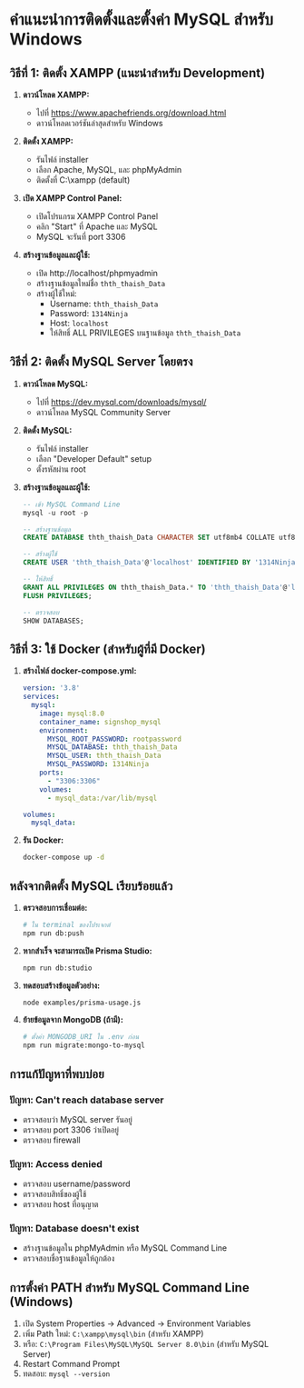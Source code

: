 # คำแนะนำการติดตั้งและตั้งค่า MySQL สำหรับ Windows

## วิธีที่ 1: ติดตั้ง XAMPP (แนะนำสำหรับ Development)

1. **ดาวน์โหลด XAMPP:**
   - ไปที่ https://www.apachefriends.org/download.html
   - ดาวน์โหลดเวอร์ชันล่าสุดสำหรับ Windows

2. **ติดตั้ง XAMPP:**
   - รันไฟล์ installer
   - เลือก Apache, MySQL, และ phpMyAdmin
   - ติดตั้งที่ C:\xampp (default)

3. **เปิด XAMPP Control Panel:**
   - เปิดโปรแกรม XAMPP Control Panel
   - คลิก "Start" ที่ Apache และ MySQL
   - MySQL จะรันที่ port 3306

4. **สร้างฐานข้อมูลและผู้ใช้:**
   - เปิด http://localhost/phpmyadmin
   - สร้างฐานข้อมูลใหม่ชื่อ `thth_thaish_Data`
   - สร้างผู้ใช้ใหม่:
     - Username: `thth_thaish_Data`
     - Password: `1314Ninja`
     - Host: `localhost`
     - ให้สิทธิ์ ALL PRIVILEGES บนฐานข้อมูล `thth_thaish_Data`

## วิธีที่ 2: ติดตั้ง MySQL Server โดยตรง

1. **ดาวน์โหลด MySQL:**
   - ไปที่ https://dev.mysql.com/downloads/mysql/
   - ดาวน์โหลด MySQL Community Server

2. **ติดตั้ง MySQL:**
   - รันไฟล์ installer
   - เลือก "Developer Default" setup
   - ตั้งรหัสผ่าน root

3. **สร้างฐานข้อมูลและผู้ใช้:**
   ```sql
   -- เข้า MySQL Command Line
   mysql -u root -p
   
   -- สร้างฐานข้อมูล
   CREATE DATABASE thth_thaish_Data CHARACTER SET utf8mb4 COLLATE utf8mb4_unicode_ci;
   
   -- สร้างผู้ใช้
   CREATE USER 'thth_thaish_Data'@'localhost' IDENTIFIED BY '1314Ninja';
   
   -- ให้สิทธิ์
   GRANT ALL PRIVILEGES ON thth_thaish_Data.* TO 'thth_thaish_Data'@'localhost';
   FLUSH PRIVILEGES;
   
   -- ตรวจสอบ
   SHOW DATABASES;
   ```

## วิธีที่ 3: ใช้ Docker (สำหรับผู้ที่มี Docker)

1. **สร้างไฟล์ docker-compose.yml:**
   ```yaml
   version: '3.8'
   services:
     mysql:
       image: mysql:8.0
       container_name: signshop_mysql
       environment:
         MYSQL_ROOT_PASSWORD: rootpassword
         MYSQL_DATABASE: thth_thaish_Data
         MYSQL_USER: thth_thaish_Data
         MYSQL_PASSWORD: 1314Ninja
       ports:
         - "3306:3306"
       volumes:
         - mysql_data:/var/lib/mysql

   volumes:
     mysql_data:
   ```

2. **รัน Docker:**
   ```bash
   docker-compose up -d
   ```

## หลังจากติดตั้ง MySQL เรียบร้อยแล้ว

1. **ตรวจสอบการเชื่อมต่อ:**
   ```bash
   # ใน terminal ของโปรเจกต์
   npm run db:push
   ```

2. **หากสำเร็จ จะสามารถเปิด Prisma Studio:**
   ```bash
   npm run db:studio
   ```

3. **ทดสอบสร้างข้อมูลตัวอย่าง:**
   ```bash
   node examples/prisma-usage.js
   ```

4. **ย้ายข้อมูลจาก MongoDB (ถ้ามี):**
   ```bash
   # ตั้งค่า MONGODB_URI ใน .env ก่อน
   npm run migrate:mongo-to-mysql
   ```

## การแก้ปัญหาที่พบบ่อย

### ปัญหา: Can't reach database server
- ตรวจสอบว่า MySQL server รันอยู่
- ตรวจสอบ port 3306 ว่าเปิดอยู่
- ตรวจสอบ firewall

### ปัญหา: Access denied
- ตรวจสอบ username/password
- ตรวจสอบสิทธิ์ของผู้ใช้
- ตรวจสอบ host ที่อนุญาต

### ปัญหา: Database doesn't exist
- สร้างฐานข้อมูลใน phpMyAdmin หรือ MySQL Command Line
- ตรวจสอบชื่อฐานข้อมูลให้ถูกต้อง

## การตั้งค่า PATH สำหรับ MySQL Command Line (Windows)

1. เปิด System Properties → Advanced → Environment Variables
2. เพิ่ม Path ใหม่: `C:\xampp\mysql\bin` (สำหรับ XAMPP)
3. หรือ: `C:\Program Files\MySQL\MySQL Server 8.0\bin` (สำหรับ MySQL Server)
4. Restart Command Prompt
5. ทดสอบ: `mysql --version`
